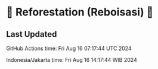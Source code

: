 
# 🌳 Reforestation (Reboisasi) 🌲

## Last Updated

GitHub Actions time: Fri Aug 16 07:17:44 UTC 2024

Indonesia/Jakarta time: Fri Aug 16 14:17:44 WIB 2024
